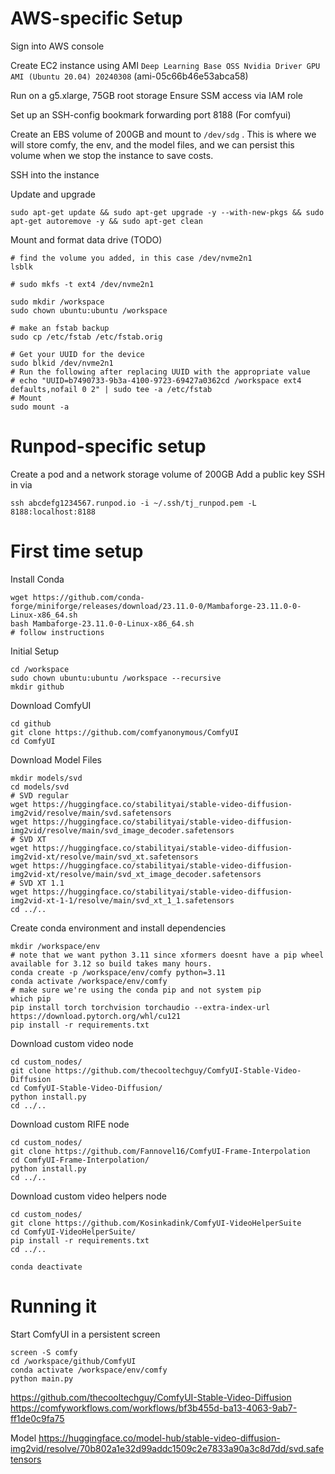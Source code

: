 
# AWS-specific Setup
Sign into AWS console

Create EC2 instance using AMI
`Deep Learning Base OSS Nvidia Driver GPU AMI (Ubuntu 20.04) 20240308` (ami-05c66b46e53abca58)

Run on a g5.xlarge, 75GB root storage
Ensure SSM access via IAM role

Set up an SSH-config bookmark forwarding port 8188 (For comfyui)

Create an EBS volume of 200GB and mount to `/dev/sdg` . This is where we will store comfy, the env, and the model files, and we can persist this volume when we stop the instance to save costs.

SSH into the instance

Update and upgrade
```
sudo apt-get update && sudo apt-get upgrade -y --with-new-pkgs && sudo apt-get autoremove -y && sudo apt-get clean
```

Mount and format data drive (TODO)
```
# find the volume you added, in this case /dev/nvme2n1
lsblk

# sudo mkfs -t ext4 /dev/nvme2n1

sudo mkdir /workspace
sudo chown ubuntu:ubuntu /workspace

# make an fstab backup
sudo cp /etc/fstab /etc/fstab.orig

# Get your UUID for the device
sudo blkid /dev/nvme2n1
# Run the following after replacing UUID with the appropriate value
# echo "UUID=b7490733-9b3a-4100-9723-69427a0362cd /workspace ext4 defaults,nofail 0 2" | sudo tee -a /etc/fstab
# Mount
sudo mount -a
```

# Runpod-specific setup
Create a pod and a network storage volume of 200GB
Add a public key
SSH in via 
```
ssh abcdefg1234567.runpod.io -i ~/.ssh/tj_runpod.pem -L 8188:localhost:8188
```

# First time setup

Install Conda
```
wget https://github.com/conda-forge/miniforge/releases/download/23.11.0-0/Mambaforge-23.11.0-0-Linux-x86_64.sh
bash Mambaforge-23.11.0-0-Linux-x86_64.sh
# follow instructions
```

Initial Setup
```
cd /workspace
sudo chown ubuntu:ubuntu /workspace --recursive
mkdir github
```

Download ComfyUI
```
cd github
git clone https://github.com/comfyanonymous/ComfyUI
cd ComfyUI
```

Download Model Files
```
mkdir models/svd
cd models/svd
# SVD regular
wget https://huggingface.co/stabilityai/stable-video-diffusion-img2vid/resolve/main/svd.safetensors
wget https://huggingface.co/stabilityai/stable-video-diffusion-img2vid/resolve/main/svd_image_decoder.safetensors
# SVD XT
wget https://huggingface.co/stabilityai/stable-video-diffusion-img2vid-xt/resolve/main/svd_xt.safetensors
wget https://huggingface.co/stabilityai/stable-video-diffusion-img2vid-xt/resolve/main/svd_xt_image_decoder.safetensors
# SVD XT 1.1
wget https://huggingface.co/stabilityai/stable-video-diffusion-img2vid-xt-1-1/resolve/main/svd_xt_1_1.safetensors
cd ../..
```

Create conda environment and install dependencies
```
mkdir /workspace/env
# note that we want python 3.11 since xformers doesnt have a pip wheel available for 3.12 so build takes many hours.
conda create -p /workspace/env/comfy python=3.11
conda activate /workspace/env/comfy
# make sure we're using the conda pip and not system pip
which pip
pip install torch torchvision torchaudio --extra-index-url https://download.pytorch.org/whl/cu121
pip install -r requirements.txt
```

Download custom video node
```
cd custom_nodes/
git clone https://github.com/thecooltechguy/ComfyUI-Stable-Video-Diffusion
cd ComfyUI-Stable-Video-Diffusion/
python install.py
cd ../..
```

Download custom RIFE node
```
cd custom_nodes/
git clone https://github.com/Fannovel16/ComfyUI-Frame-Interpolation
cd ComfyUI-Frame-Interpolation/
python install.py
cd ../..
```

Download custom video helpers node
```
cd custom_nodes/
git clone https://github.com/Kosinkadink/ComfyUI-VideoHelperSuite
cd ComfyUI-VideoHelperSuite/
pip install -r requirements.txt
cd ../..
```

```
conda deactivate
```
# Running it

Start ComfyUI in a persistent screen
```
screen -S comfy
cd /workspace/github/ComfyUI
conda activate /workspace/env/comfy
python main.py
```


https://github.com/thecooltechguy/ComfyUI-Stable-Video-Diffusion
https://comfyworkflows.com/workflows/bf3b455d-ba13-4063-9ab7-ff1de0c9fa75

Model https://huggingface.co/model-hub/stable-video-diffusion-img2vid/resolve/70b802a1e32d99addc1509c2e7833a90a3c8d7dd/svd.safetensors